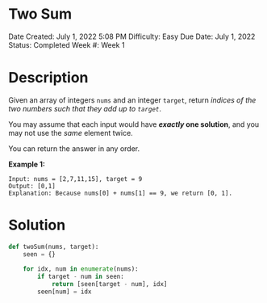 # Two Sum

Date Created: July 1, 2022 5:08 PM
Difficulty: Easy
Due Date: July 1, 2022
Status: Completed
Week #: Week 1

# Description

Given an array of integers `nums` and an integer `target`, return *indices of the two numbers such that they add up to `target`*.

You may assume that each input would have ***exactly* one solution**, and you may not use the *same* element twice.

You can return the answer in any order.

**Example 1:**

```
Input: nums = [2,7,11,15], target = 9
Output: [0,1]
Explanation: Because nums[0] + nums[1] == 9, we return [0, 1].
```

# Solution

```python
def twoSum(nums, target):
    seen = {}
    
    for idx, num in enumerate(nums):
        if target - num in seen:
            return [seen[target - num], idx]
        seen[num] = idx
```